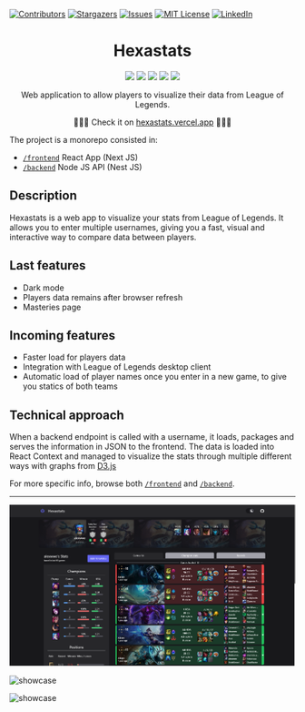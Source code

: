 <!-- Template: https://github.com/othneildrew/Best-README-Template -->
<!-- Improved compatibility of back to top link: See: https://github.com/othneildrew/Best-README-Template/pull/73 -->
<a name="readme-top"></a>


<!-- PROJECT SHIELDS -->
[![Contributors][contributors-shield]][contributors-url]
[![Stargazers][stars-shield]][stars-url]
[![Issues][issues-shield]][issues-url]
[![MIT License][license-shield]][license-url]
[![LinkedIn][linkedin-shield]][linkedin-url]
<!-- ------------------------------------------------------------------------------------------------------------------------ -->


<h1 align="center">Hexastats</h1>

<div align="center">
    <img src="https://img.shields.io/badge/backend-nest%20js-ea2845" />
    <img src="https://img.shields.io/badge/frontend-next%20js-black" />
    <img src="https://img.shields.io/badge/database-redis-ea2845" />
    <img src="https://img.shields.io/badge/made%20with-typescript-blue" />
    <img src="https://img.shields.io/badge/styles-tailwindcss-ff69b4" />
</div>
<p align="center">Web application to allow players to visualize their data from League of Legends.</p>
<p align="center">🎉🎉🎉 Check it on <a href="https://hexastats.vercel.app" target="_blank">hexastats.vercel.app</a> 🎉🎉🎉</p>


The project is a monorepo consisted in:

* [`/frontend`](https://github.com/dawichi/hexastats/tree/main/frontend)  React App (Next JS)
* [`/backend`](https://github.com/dawichi/hexastats/tree/main/backend) Node JS API (Nest JS)



## Description

Hexastats is a web app to visualize your stats from League of Legends. It allows you to enter multiple usernames, giving you a fast, visual and interactive way to compare data between players.

## Last features

* Dark mode
* Players data remains after browser refresh
* Masteries page

## Incoming features

* Faster load for players data
* Integration with League of Legends desktop client
* Automatic load of player names once you enter in a new game, to give you statics of both teams

## Technical approach
When a backend endpoint is called with a username, it loads, packages and serves the information in JSON to the frontend. The data is loaded into React Context and managed to visualize the stats through multiple different ways with graphs from [D3.js](https://d3js.org/)

For more specific info, browse both [`/frontend`](https://github.com/dawichi/hexastats/tree/main/frontend) and [`/backend`](https://github.com/dawichi/hexastats/tree/main/backend).




---

![showcase](https://raw.githubusercontent.com/Dawichi/hexastats/main/showcase.png)

![showcase](https://raw.githubusercontent.com/Dawichi/hexastats/main/frontend/public/images/mastery.png)

![showcase](https://raw.githubusercontent.com/Dawichi/hexastats/main/frontend/public/images/compare.png)


<!-- ------------------------------------------------------------------------------------------------------------------------ -->
<!-- MARKDOWN LINKS & IMAGES -->
<!-- https://www.markdownguide.org/basic-syntax/#reference-style-links -->
[contributors-shield]: https://img.shields.io/github/contributors/dawichi/hexastats.svg?style=for-the-badge
[contributors-url]: https://github.com/dawichi/hexastats/graphs/contributors
[forks-shield]: https://img.shields.io/github/forks/dawichi/hexastats.svg?style=for-the-badge
[forks-url]: https://github.com/dawichi/hexastats/network/members
[stars-shield]: https://img.shields.io/github/stars/dawichi/hexastats.svg?style=for-the-badge
[stars-url]: https://github.com/dawichi/hexastats/stargazers
[issues-shield]: https://img.shields.io/github/issues/dawichi/hexastats.svg?style=for-the-badge
[issues-url]: https://github.com/dawichi/hexastats/issues
[license-shield]: https://img.shields.io/github/license/dawichi/hexastats.svg?style=for-the-badge
[license-url]: https://github.com/dawichi/hexastats/blob/master/LICENSE
[linkedin-shield]: https://img.shields.io/badge/-LinkedIn-black.svg?style=for-the-badge&logo=linkedin&colorB=555
[linkedin-url]: https://linkedin.com/in/dawichi
[product-screenshot]: images/screenshot.png
[Next.js]: https://img.shields.io/badge/next.js-000000?style=for-the-badge&logo=nextdotjs&logoColor=white
[Next-url]: https://nextjs.org/
[React.js]: https://img.shields.io/badge/React-20232A?style=for-the-badge&logo=react&logoColor=61DAFB
[React-url]: https://reactjs.org/
[Vue.js]: https://img.shields.io/badge/Vue.js-35495E?style=for-the-badge&logo=vuedotjs&logoColor=4FC08D
[Vue-url]: https://vuejs.org/
[Angular.io]: https://img.shields.io/badge/Angular-DD0031?style=for-the-badge&logo=angular&logoColor=white
[Angular-url]: https://angular.io/
[Svelte.dev]: https://img.shields.io/badge/Svelte-4A4A55?style=for-the-badge&logo=svelte&logoColor=FF3E00
[Svelte-url]: https://svelte.dev/
[Laravel.com]: https://img.shields.io/badge/Laravel-FF2D20?style=for-the-badge&logo=laravel&logoColor=white
[Laravel-url]: https://laravel.com
[Bootstrap.com]: https://img.shields.io/badge/Bootstrap-563D7C?style=for-the-badge&logo=bootstrap&logoColor=white
[Bootstrap-url]: https://getbootstrap.com
[JQuery.com]: https://img.shields.io/badge/jQuery-0769AD?style=for-the-badge&logo=jquery&logoColor=white
[JQuery-url]: https://jquery.com 
